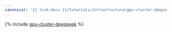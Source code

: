 ```yaml
---
canonical: '{{ link-docs }}/tutorials/infrastructure/gpu-cluster-deepseek'
---
```


{% include [gpu-cluster-deepseek](../../_tutorials/infrastructure/gpu-cluster-deepseek.md) %}